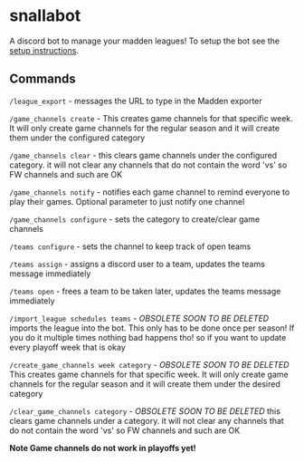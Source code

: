# snallabot

A discord bot to manage your madden leagues! To setup the bot see the [setup instructions](setup.md).

## Commands

`/league_export` - messages the URL to type in the Madden exporter

`/game_channels create` - This creates game channels for that specific week. It will only create game channels for the regular season and it will create them under the configured category

`/game_channels clear` - this clears game channels under the configured category. it will not clear any channels that do not contain the word 'vs' so FW channels and such are OK

`/game_channels notify` - notifies each game channel to remind everyone to play their games. Optional parameter to just notify one channel

`/game_channels configure` - sets the category to create/clear game channels

`/teams configure` - sets the channel to keep track of open teams

`/teams assign` - assigns a discord user to a team, updates the teams message immediately

`/teams open` - frees a team to be taken later, updates the teams message immediately

`/import_league schedules teams` - *OBSOLETE SOON TO BE DELETED* imports the league into the bot. This only has to be done once per season! If you do it multiple times nothing bad happens tho! so if you want to update every playoff week that is okay

`/create_game_channels week category` - *OBSOLETE SOON TO BE DELETED* This creates game channels for that specific week. It will only create game channels for the regular season and it will create them under the desired category

`/clear_game_channels category` - *OBSOLETE SOON TO BE DELETED* this clears game channels under a category. it will not clear any channels that do not contain the word 'vs' so FW channels and such are OK

**Note Game channels do not work in playoffs yet!**